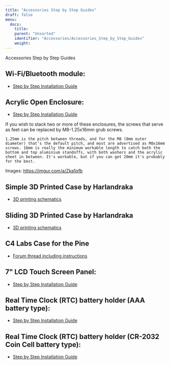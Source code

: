 ```yaml
---
title: "Accessories Step by Step Guides"
draft: false
menu:
  docs:
    title:
    parent: "Unsorted"
    identifier: "Accessories/Accessories_Step_by_Step_Guides"
    weight: 
---
```


Accessories Step by Step Guides

## Wi-Fi/Bluetooth module:

* [Step by Step Installation Guide](https://files.pine64.org/doc/guide/PINE64_Wi-Fi_Bluetooth_Installation_Guide.pdf)

## Acrylic Open Enclosure:

* [Step by Step Installation Guide](https://files.pine64.org/doc/guide/PINE64_Acrylic_Open_Enclosure_Installation_Guide.pdf)

If you wish to stack two or more of these enclosures, the screws that serve as feet can be replaced by M8-1.25x16mm grub screws.

```
1.25mm is the pitch between threads, and for the M8 (8mm outer diameter) that's the default pitch, and most are advertised as M8x16mm screws. 16mm is really the minimum workable length to catch both the bottom and top aluminium standoffs, with both washers and the acrylic sheet in between. It's workable, but if you can get 20mm it's probably for the best.
```

Images: https://imgur.com/a/Zka1qfb

## Simple 3D Printed Case by Harlandraka

* [3D printing schematics](https://www.thingiverse.com/thing:1831345)

## Sliding 3D Printed Case by Harlandraka

* [3D printing schematics](https://www.thingiverse.com/thing:1694943)

## C4 Labs Case for the Pine

* [Forum thread including instructions](https://forum.pine64.org/showthread.php?tid=2277)

## 7" LCD Touch Screen Panel:

* [Step by Step Installation Guide](https://files.pine64.org/doc/guide/PINE64_7_inches_LCD_Touch_Screen_Panel_Installation_Guide.pdf)

## Real Time Clock (RTC) battery holder (AAA battery type):

* [Step by Step Installation Guide](https://files.pine64.org/doc/guide/PINE64_RTC_Backup_Battery_AAA_Installation_Guide.pdf)

## Real Time Clock (RTC) battery holder (CR-2032 Coin Cell battery type):

* [Step by Step Installation Guide](https://files.pine64.org/doc/guide/PINE64_RTC_Backup_Battery_CR2032_Installation_Guide.pdf)
